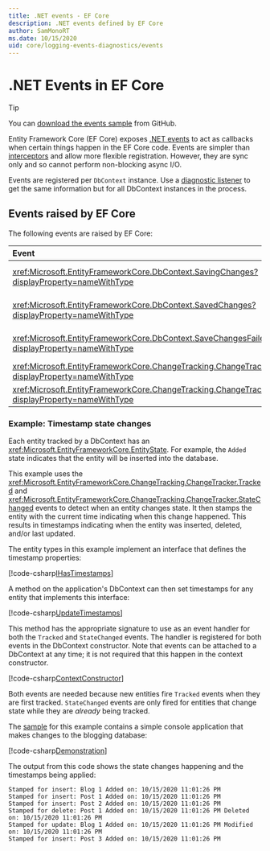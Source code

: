 ```yaml
---
title: .NET events - EF Core
description: .NET events defined by EF Core
author: SamMonoRT
ms.date: 10/15/2020
uid: core/logging-events-diagnostics/events
---
```


# .NET Events in EF Core

> [!TIP]
> You can [download the events sample](https://github.com/dotnet/EntityFramework.Docs/tree/live/samples/core/Miscellaneous/Events) from GitHub.

Entity Framework Core (EF Core) exposes [.NET events](/dotnet/standard/events/) to act as callbacks when certain things happen in the EF Core code. Events are simpler than [interceptors](xref:core/logging-events-diagnostics/interceptors) and allow more flexible registration. However, they are sync only and so cannot perform non-blocking async I/O.

Events are registered per `DbContext` instance. Use a [diagnostic listener](xref:core/logging-events-diagnostics/diagnostic-listeners) to get the same information but for all DbContext instances in the process.

## Events raised by EF Core

The following events are raised by EF Core:

| Event | When raised
|:------|-------
| <xref:Microsoft.EntityFrameworkCore.DbContext.SavingChanges?displayProperty=nameWithType> | At the start of <xref:Microsoft.EntityFrameworkCore.DbContext.SaveChanges*> or <xref:Microsoft.EntityFrameworkCore.DbContext.SaveChangesAsync*>
| <xref:Microsoft.EntityFrameworkCore.DbContext.SavedChanges?displayProperty=nameWithType> | At the end of a successful <xref:Microsoft.EntityFrameworkCore.DbContext.SaveChanges*> or <xref:Microsoft.EntityFrameworkCore.DbContext.SaveChangesAsync*>
| <xref:Microsoft.EntityFrameworkCore.DbContext.SaveChangesFailed?displayProperty=nameWithType> | At the end of a failed <xref:Microsoft.EntityFrameworkCore.DbContext.SaveChanges*> or <xref:Microsoft.EntityFrameworkCore.DbContext.SaveChangesAsync*>
| <xref:Microsoft.EntityFrameworkCore.ChangeTracking.ChangeTracker.Tracked?displayProperty=nameWithType> | When an entity is tracked by the context
| <xref:Microsoft.EntityFrameworkCore.ChangeTracking.ChangeTracker.StateChanged?displayProperty=nameWithType> | When a tracked entity changes its state

### Example: Timestamp state changes

Each entity tracked by a DbContext has an <xref:Microsoft.EntityFrameworkCore.EntityState>. For example, the `Added` state indicates that the entity will be inserted into the database.

This example uses the <xref:Microsoft.EntityFrameworkCore.ChangeTracking.ChangeTracker.Tracked> and <xref:Microsoft.EntityFrameworkCore.ChangeTracking.ChangeTracker.StateChanged> events to detect when an entity changes state. It then stamps the entity with the current time indicating when this change happened. This results in timestamps indicating when the entity was inserted, deleted, and/or last updated.

The entity types in this example implement an interface that defines the timestamp properties:

<!--
public interface IHasTimestamps
{
    DateTime? Added { get; set; }
    DateTime? Deleted { get; set; }
    DateTime? Modified { get; set; }
}
-->
[!code-csharp[IHasTimestamps](../../../samples/core/Miscellaneous/Events/Program.cs?name=IHasTimestamps)]

A method on the application's DbContext can then set timestamps for any entity that implements this interface:

<!--
    private static void UpdateTimestamps(object sender, EntityEntryEventArgs e)
    {
        if (e.Entry.Entity is IHasTimestamps entityWithTimestamps)
        {
            switch (e.Entry.State)
            {
                case EntityState.Deleted:
                    entityWithTimestamps.Deleted = DateTime.UtcNow;
                    Console.WriteLine($"Stamped for delete: {e.Entry.Entity}");
                    break;
                case EntityState.Modified:
                    entityWithTimestamps.Modified = DateTime.UtcNow;
                    Console.WriteLine($"Stamped for update: {e.Entry.Entity}");
                    break;
                case EntityState.Added:
                    entityWithTimestamps.Added = DateTime.UtcNow;
                    Console.WriteLine($"Stamped for insert: {e.Entry.Entity}");
                    break;
            }
        }
    }
-->
[!code-csharp[UpdateTimestamps](../../../samples/core/Miscellaneous/Events/Program.cs?name=UpdateTimestamps)]

This method has the appropriate signature to use as an event handler for both the `Tracked` and `StateChanged` events. The handler is registered for both events in the DbContext constructor. Note that events can be attached to a DbContext at any time; it is not required that this happen in the context constructor.

<!--
    public BlogsContext()
    {
        ChangeTracker.StateChanged += UpdateTimestamps;
        ChangeTracker.Tracked += UpdateTimestamps;
    }
-->
[!code-csharp[ContextConstructor](../../../samples/core/Miscellaneous/Events/Program.cs?name=ContextConstructor)]

Both events are needed because new entities fire `Tracked` events when they are first tracked. `StateChanged` events are only fired for entities that change state while they are _already_ being tracked.

The [sample](https://github.com/dotnet/EntityFramework.Docs/tree/live/samples/core/Miscellaneous/Events) for this example contains a simple console application that makes changes to the blogging database:

<!--
        using (var context = new BlogsContext())
        {
            context.Database.EnsureDeleted();
            context.Database.EnsureCreated();

            context.Add(
                new Blog
                {
                    Id = 1,
                    Name = "EF Blog",
                    Posts =
                    {
                        new Post { Id = 1, Title = "EF Core 3.1!" },
                        new Post { Id = 2, Title = "EF Core 5.0!" }
                    }
                });

            context.SaveChanges();
        }

        using (var context = new BlogsContext())
        {
            var blog = context.Blogs.Include(e => e.Posts).Single();

            blog.Name = "EF Core Blog";
            context.Remove(blog.Posts.First());
            blog.Posts.Add(new Post { Id = 3, Title = "EF Core 6.0!" });

            context.SaveChanges();
        }
-->
[!code-csharp[Demonstration](../../../samples/core/Miscellaneous/Events/Program.cs?name=Demonstration)]

The output from this code shows the state changes happening and the timestamps being applied:

```output
Stamped for insert: Blog 1 Added on: 10/15/2020 11:01:26 PM
Stamped for insert: Post 1 Added on: 10/15/2020 11:01:26 PM
Stamped for insert: Post 2 Added on: 10/15/2020 11:01:26 PM
Stamped for delete: Post 1 Added on: 10/15/2020 11:01:26 PM Deleted on: 10/15/2020 11:01:26 PM
Stamped for update: Blog 1 Added on: 10/15/2020 11:01:26 PM Modified on: 10/15/2020 11:01:26 PM
Stamped for insert: Post 3 Added on: 10/15/2020 11:01:26 PM
```
